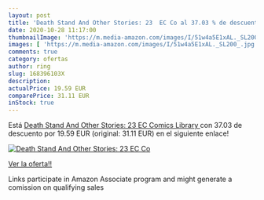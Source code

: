 ```yaml
---
layout: post
title: 'Death Stand And Other Stories: 23  EC Co al 37.03 % de descuento'
date: 2020-10-28 11:17:00
thumbnailImage: 'https://m.media-amazon.com/images/I/51w4a5E1xAL._SL200_.jpg'
images: [ 'https://m.media-amazon.com/images/I/51w4a5E1xAL._SL200_.jpg' ]
comments: true
category: ofertas
author: ring
slug: 168396103X
description:
actualPrice: 19.59 EUR
comparePrice: 31.11 EUR
inStock: true
---
```


Está [Death Stand And Other Stories: 23  EC Comics Library ](https://www.amazon.es/dp/168396103X/?tag=tolees-21) con 37.03 de descuento por 19.59 EUR (original: 31.11 EUR) en el siguiente enlace!

[![Death Stand And Other Stories: 23  EC Co](https://m.media-amazon.com/images/I/51w4a5E1xAL._SL200_.jpg)](https://www.amazon.es/dp/168396103X/?tag=tolees-21)

[Ver la oferta!!](https://www.amazon.es/dp/168396103X/?tag=tolees-21)

Links participate in Amazon Associate program and might generate a comission on qualifying sales


